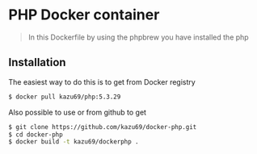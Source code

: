 PHP Docker container
====================

> In this Dockerfile by using the phpbrew you have installed the php

Installation
-----

The easiest way to do this is to get from Docker registry

```sh
$ docker pull kazu69/php:5.3.29
```

Also possible to use or from github to get

```sh
$ git clone https://github.com/kazu69/docker-php.git
$ cd docker-php
$ docker build -t kazu69/dockerphp .
```

